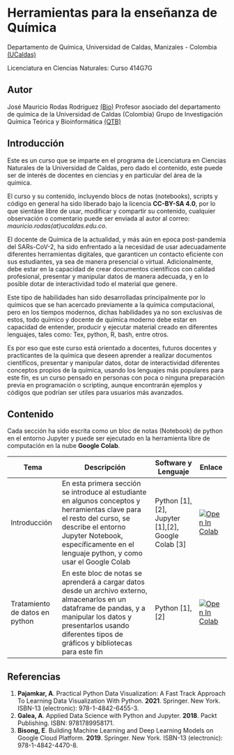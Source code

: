 # Herramientas para la enseñanza de Química

Departamento de Química, Universidad de Caldas, Manizales - Colombia [(UCaldas)](https://www.ucaldas.edu.co/)

Licenciatura en Ciencias Naturales: Curso 414G7G

## Autor

José Mauricio Rodas Rodríguez [(Bio)](https://cienciasexactasynaturales.ucaldas.edu.co/docente/?id=2617)
Profesor asociado del departamento de química de la Universidad de Caldas (Colombia)
Grupo de Investigación Química Teórica y Bioinformática [(QTB)](https://scienti.minciencias.gov.co/gruplac/jsp/visualiza/visualizagr.jsp?nro=00000000016599)

## Introducción

Este es un curso que se imparte en el programa de Licenciatura en Ciencias Naturales de la Universidad de Caldas, pero dado el contenido, este puede ser de interés de docentes en ciencias y en particular del área de la química.

El curso y su contenido, incluyendo blocs de notas (notebooks), scripts y código en general ha sido liberado bajo la licencia **CC-BY-SA 4.0**, por lo que sientáse libre de usar, modificar y compartir su contenido, cualquier observación o comentario puede ser enviada al autor al correo: *mauricio.rodas(at)ucaldas.edu.co*.

El docente de Química de la actualidad, y más aún en epoca post-pandemia del SARs-CoV-2, ha sido enfrentado a la necesidad de usar adecuadamente diferentes herramientas digitales, que garanticen un contacto eficiente con sus estudiantes, ya sea de manera presencial o virtual. Adicionalmente, debe estar en la capacidad de crear documentos científicos con calidad profesional, presentar y manipular datos de manera adecuada, y en lo posible dotar de interactividad todo el material que genere.

Este tipo de habilidades han sido desarrolladas principalmente por lo químicos que se han acercado previamente a la química computacional, pero en los tiempos modernos, dichas habilidades ya no son exclusivas de estos, todo químico y docente de química moderno debe estar en capacidad de entender, producir y ejecutar material creado en diferentes lenguajes, tales como: Tex, python, R, bash, entre otros.

Es por eso que este curso está orientado a docentes, futuros docentes y practicantes de la química que deseen aprender a realizar documentos científicos, presentar y manipular datos, dotar de interactividad diferentes conceptos propios de la química, usando los lenguajes más populares para este fín, es un curso pensado en personas con poca o ninguna preparación previa en programación o scripting, aunque encontrarán ejemplos y códigos que podrían ser utiles para usuarios más avanzados.

## Contenido

Cada sección ha sido escrita como un bloc de notas (Notebook) de python en el entorno Jupyter y puede ser ejecutado en la herramienta libre de computación en la nube **Google Colab**.

| Tema          | Descripción                                                                                                                                                                                                                        | Software y Lenguaje                               | Enlace                                                                                                                                                                     |
| ------------- | ----------------------------------------------------------------------------------------------------------------------------------------------------------------------------------------------------------------------------------- | ------------------------------------------------- | -------------------------------------------------------------------------------------------------------------------------------------------------------------------------- |
| Introducción | En esta primera sección se introduce al estudiante en algunos conceptos y herramientas clave para el resto del curso, se describe el entorno Jupyter Notebook, específicamente en el lenguaje python, y como usar el Google Colab | Python [1],[2], Jupyter [1],[2], Google Colab [3] | [![Open In Colab](https://colab.research.google.com/assets/colab-badge.svg)](https://colab.research.google.com/github/maurorodas/414G7G/blob/main/notebooks/Introduccion.ipynb) |
|Tratamiento de datos en python|En este bloc de notas se aprenderá a cargar datos desde un archivo externo, almacenarlos en un dataframe de pandas, y a manipular los datos y presentarlos usando diferentes tipos de gráficos y bibliotecas para este fin | Python [1],[2] | [![Open In Colab](https://colab.research.google.com/assets/colab-badge.svg)](https://colab.research.google.com/github/maurorodas/414G7G/blob/main/notebooks/Tratamiento_Datos_python.ipynb) |

## Referencias

1. **Pajamkar, A**. Practical Python Data Visualization: A Fast Track Approach To Learning Data Visualization With Python. **2021**. Springer. New York. ISBN-13 (electronic): 978-1-4842-6455-3.
2. **Galea, A**. Applied Data Science with Python and Jupyter. **2018**. Packt Publishing. ISBN: 9781789958171.
3. **Bisong, E**. Building Machine Learning and Deep Learning Models on Google Cloud Platform. **2019**. Springer. New York. ISBN-13 (electronic): 978-1-4842-4470-8.
